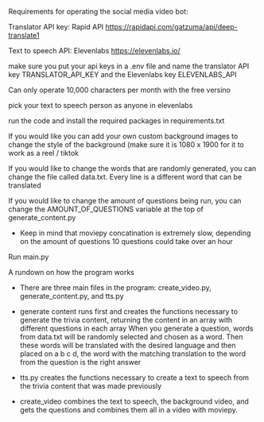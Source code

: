 Requirements for operating the social media video bot:

Translator API key: Rapid API
https://rapidapi.com/gatzuma/api/deep-translate1

Text to speech API: Elevenlabs 
https://elevenlabs.io/

make sure you put your api keys in a .env file and name the translator API key TRANSLATOR_API_KEY and the Elevenlabs key ELEVENLABS_API

Can only operate 10,000 characters per month with the free versino

pick your text to speech person as anyone in elevenlabs

run the code and install the required packages in requirements.txt

If you would like you can add your own custom background images to change the style of the background (make sure it is 1080 x 1900 for it to work as a reel / tiktok

If you would like to change the words that are randomly generated, you can change the file called data.txt. Every line is a different word that can be translated

If you would like to change the amount of questions being run, you can change the AMOUNT_OF_QUESTIONS variable at the top of generate_content.py
- Keep in mind that moviepy concatination is extremely slow, depending on the amount of questions 10 questions could take over an hour

Run main.py

A rundown on how the program works
 - There are three main files in the program: create_video.py, generate_content.py, and tts.py

 - generate content runs first and creates the functions necessary to generate the trivia content, returning the content in an array with different questions in each array
When you generate a question, words from data.txt will be randomly selected and chosen as a word. Then these words will be translated with the desired language and then 
placed on a b c d, the word with the matching translation to the word from the question is the right answer

 - tts.py creates the functions necessary to create a text to speech from the trivia content that was made previously

 - create_video combines the text to speech, the background video, and gets the questions and combines them all in a video with moviepy.



